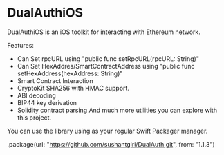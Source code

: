 # DualAuthiOS


DualAuthiOS is an iOS toolkit for interacting with Ethereum network. 

Features:
- Can Set rpcURL using "public func setRpcURL(rpcURL: String)"
- Can Set HexAddres/SmartContractAddress using "public func setHexAddress(hexAddress: String)"
- Smart Contract Interaction
- CryptoKit SHA256 with HMAC support.
- ABI decoding
- BIP44 key derivation
- Solidity contract parsing
And much more utilities you can explore with this project.

You can use the library using as your regular Swift Packager manager. 

.package(url: "https://github.com/sushantgiri/DualAuth.git", from: "1.1.3")

